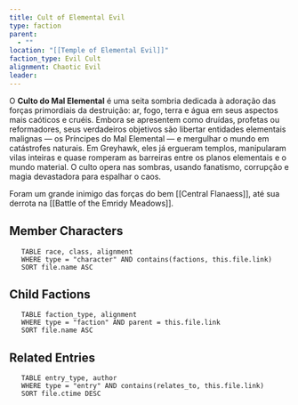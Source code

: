 ```yaml
---
title: Cult of Elemental Evil
type: faction
parent:
  - ""
location: "[[Temple of Elemental Evil]]"
faction_type: Evil Cult
alignment: Chaotic Evil
leader:
---
```

O **Culto do Mal Elemental** é uma seita sombria dedicada à adoração das forças primordiais da destruição: ar, fogo, terra e água em seus aspectos mais caóticos e cruéis. Embora se apresentem como druídas, profetas ou reformadores, seus verdadeiros objetivos são libertar entidades elementais malignas — os Príncipes do Mal Elemental — e mergulhar o mundo em catástrofes naturais. Em Greyhawk, eles já ergueram templos, manipularam vilas inteiras e quase romperam as barreiras entre os planos elementais e o mundo material. O culto opera nas sombras, usando fanatismo, corrupção e magia devastadora para espalhar o caos.

Foram um grande inimigo das forças do bem [[Central Flanaess]], até sua derrota na [[Battle of the Emridy Meadows]]. 

<!-- DYNAMIC:related-entries -->

## Member Characters

 ```dataview
    TABLE race, class, alignment
    WHERE type = "character" AND contains(factions, this.file.link)
    SORT file.name ASC
 ```

## Child Factions

 ```dataview
    TABLE faction_type, alignment
    WHERE type = "faction" AND parent = this.file.link
    SORT file.name ASC
 ```

## Related Entries

 ```dataview
    TABLE entry_type, author
    WHERE type = "entry" AND contains(relates_to, this.file.link)
    SORT file.ctime DESC
```

<!-- /DYNAMIC -->